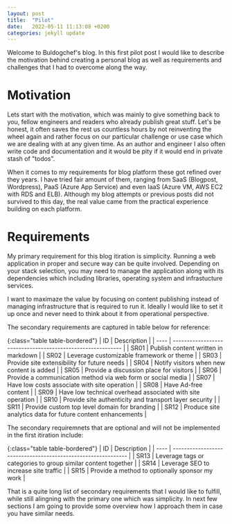 ```yaml
---
layout: post
title:  "Pilot"
date:   2022-05-11 11:13:08 +0200
categories: jekyll update
---
```

Welcome to Buldogchef's blog. In this first pilot post I would like to describe the motivation behind creating a personal blog as well as requirements and challenges that I had to overcome along the way.

# Motivation

Lets start with the motivation, which was mainly to give something back to you, fellow engineers and readers who already publish great stuff. Let's be honest, it often saves the rest us countless hours by not reinventing the wheel again and rather focus on our particular challenge or use case which we are dealing with at any given time. As an author and engineer I also often write code and documentation and it would be pity if it would end in private stash of "todos".

When it comes to my requirements for blog platform these got refined over they years. I have tried fair amount of them, ranging from SaaS (Blogpost, Wordpress), PaaS (Azure App Service) and even IaaS (Azure VM, AWS EC2 with RDS and ELB). Although my blog attempts or previous posts did not survived to this day, the real value came from the practical experience building on each platform.

# Requirements

My primary requirement for this blog itiration is simplicity. Running a web application in proper and secure way can be quite involved. Depending on your stack selection, you may need to manage the application along with its dependencies which including libraries, operating system and infrastucture services.

I want to maximaze the value by focusing on content publishing instead of managing infrastructure that is required to run it. Ideally I would like to set it up once and never need to think about it from operational perspective.

The secondary requirements are captured in table below for reference:

{:class="table table-bordered"}
| ID   | Description                                                 |
| ---- | ----------------------------------------------------------- |
| SR01 | Publish content written in markdown                         |
| SR02 | Leverage customizable framework or theme                    |
| SR03 | Provide site extensibility for future needs                 |
| SR04 | Notify visitors when new content is added                   |
| SR05 | Provide a discussion place for visitors                     |
| SR06 | Provide a communication method via web form or social media |
| SR07 | Have low costs associate with site operation                |
| SR08 | Have Ad-free content                                        |
| SR09 | Have low technical overhead associated with site operation  |
| SR10 | Provide site authenticity and transport layer security      |
| SR11 | Provide custom top level domain for branding                |
| SR12 | Produce site analytics data for future content enhancements |

The secondary requiremnets that are optional and will not be implemented in the first itiration include:

{:class="table table-bordered"}
| ID   | Description                                                   |
| ---- | ------------------------------------------------------------- |
| SR13 | Leverage tags or categories to group similar content together |
| SR14 | Leverage SEO to increase site traffic                         |
| SR15 | Provide a method to optionally sponsor my work                |

That is a quite long list of secondary requirements that I would like to fulfill, while still alingning with the primary one which was simplicity. In next few sections I am going to provide some overview how I approach them in case you have similar needs.
